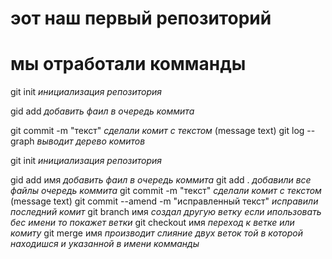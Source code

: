 # эот наш первый репозиторий
# мы отработали комманды

git init *инициализация репозитория*

gid add *добавить фаил в очередь коммита*

git commit -m "текст" *сделали комит с текстом* (message text)
git log --graph *выводит дерево комитов*

git init *инициализация репозитория*

gid add имя *добавить фаил в очередь коммита*
git add .   *добавили все файлы  очередь коммита*
git commit -m "текст" *сделали комит с текстом* (message text)
 git commit --amend -m  "исправленный текст" *исправили последний комит*
 git branch имя *создал другую ветку если ипользовать бес имени  то покажет ветки*
  git checkout имя *переход к ветке или комиту*
  git merge имя *производит слияние двух веток  той в которой находишся и указанной в имени комманды*

